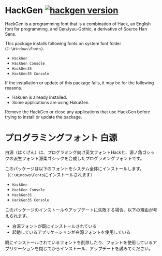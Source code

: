 # HackGen [![hackgen version][hackgen_version]][hackgen_package]

[hackgen_version]: https://img.shields.io/chocolatey/v/hackgen.svg
[hackgen_package]: https://chocolatey.org/packages/hackgen

HackGen is a programming font that is a combination of Hack, an English font for programming, and GenJyuu-Gothic, a derivative of Source Han Sans.

This package installs following fonts on system font folder (`C:\Windows\Fonts`).

- `HackGen`
- `HackGen Console`
- `HackGen35`
- `HackGen35 Console`

If the installation or update of this package fails, it may be for the following reasons.

- Hakuen is already installed.
- Some applications are using HakuGen.

Remove the HackGen or close any applications that use HackGen before trying to install or update the package.

# プログラミングフォント 白源

白源（はくげん）は、プログラミング向け英文フォントHackと、源ノ角ゴシックの派生フォント源柔ゴシックを合成したプログラミングフォントです。

このパッケージは以下のフォントをシステム全体にインストールします。（`C:\Windows\Fonts`にインストールされます）

- `HackGen`
- `HackGen Console`
- `HackGen35`
- `HackGen35 Console`

このパッケージのインストールやアップデートに失敗する場合、以下の理由が考えられます。

- 白源フォントが既にインストールされている
- 起動しているアプリケーションが白源フォントを使用している

既にインストールされているフォントを削除したり、フォントを使用しているアプリケーションを閉じてからインストール、アップデートを試みてください。
